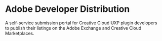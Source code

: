 <Hero slots="heading, text" background="rgb(141, 52, 78)" />

# Adobe Developer Distribution

A self-service submission portal for Creative Cloud UXP plugin developers to publish their listings on the Adobe Exchange and Creative Cloud Marketplaces.
